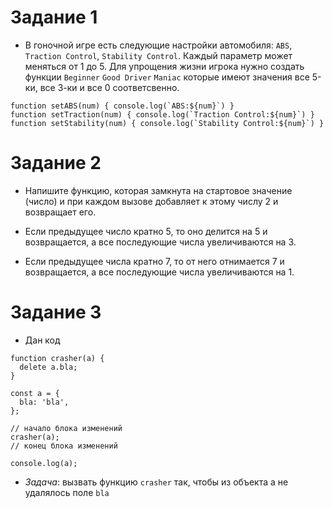 # Задание 1
- В гоночной игре есть следующие настройки автомобиля: ```ABS```, ```Traction Control```, ```Stability Control```. Каждый параметр может меняться от 1 до 5. Для упрощения жизни игрока нужно создать функции ```Beginner``` ```Good Driver``` ```Maniac``` которые имеют значения все 5-ки, все 3-ки и все 0 соответсвенно.

``` // source
function setABS(num) { console.log(`ABS:${num}`) }
function setTraction(num) { console.log(`Traction Control:${num}`) }
function setStability(num) { console.log(`Stability Control:${num}`) }
```


# Задание 2
- Напишите функцию, которая замкнута на стартовое значение (число) и при каждом вызове добавляет к этому числу 2 и возвращает его. 

- Если предыдущее число кратно 5, то оно делится на 5 и возвращается, а все последующие числа увеличиваются на 3.

- Если предыдущее числа кратно 7, то от него отнимается 7 и возвращается, а все последующие числа увеличиваются на 1.

# Задание 3
- Дан код
```
function crasher(a) {
  delete a.bla;
}

const a = {
  bla: 'bla',
};

// начало блока изменений
crasher(a);
// конец блока изменений

console.log(a);
```

- *Задача*: вызвать функцию ```crasher``` так, чтобы из объекта a не удалялось поле ```bla```